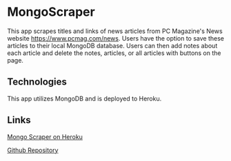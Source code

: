 # MongoScraper

This app scrapes titles and links of news articles from PC Magazine's News website <https://www.pcmag.com/news>.  Users have the option to save these articles to their local MongoDB database.  Users can then add notes about each article and delete the notes, articles, or all articles with buttons on the page.

## Technologies

This app utilizes MongoDB and is deployed to Heroku.

## Links

[Mongo Scraper on Heroku](https://btdrakescraper.herokuapp.com/ "Click to open app on Heroku")

[Github Repository](https://github.com/btdrizzle/MongoScraper "Click to open Github repository")